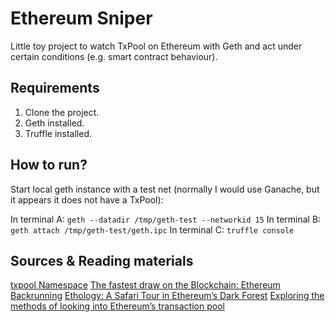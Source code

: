 # Ethereum Sniper

Little toy project to watch TxPool on Ethereum with Geth
and act under certain conditions (e.g. smart contract behaviour).

## Requirements

1. Clone the project.
2. Geth installed.
3. Truffle installed.

## How to run?

Start local geth instance with a test net (normally
I would use Ganache, but it appears it does not have a TxPool):

In terminal A: `geth --datadir /tmp/geth-test --networkid 15`
In terminal B: `geth attach /tmp/geth-test/geth.ipc`
In terminal C: `truffle console`


## Sources & Reading materials

[txpool Namespace](https://geth.ethereum.org/docs/rpc/ns-txpool)
[The fastest draw on the Blockchain: Ethereum Backrunning](https://amanusk.medium.com/the-fastest-draw-on-the-blockchain-bzrx-example-6bd19fabdbe1)
[Ethology: A Safari Tour in Ethereum’s Dark Forest](https://medium.com/zengo/ethology-a-safari-tour-in-ethereums-dark-forest-677566d7c575)
[Exploring the methods of looking into Ethereum’s transaction pool](https://chainstack.com/exploring-the-methods-of-looking-into-ethereums-transaction-pool/)

